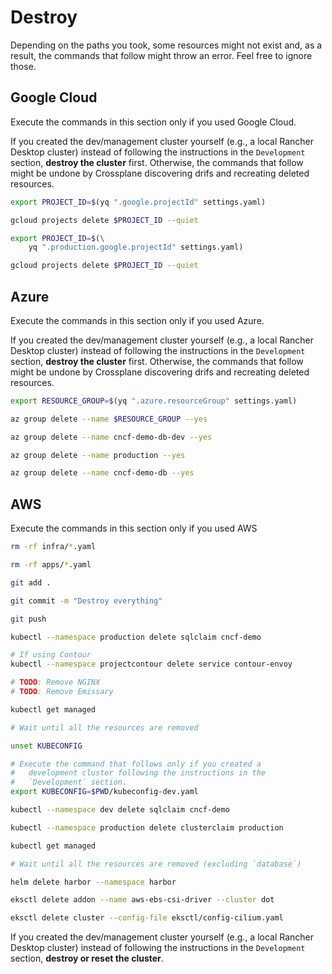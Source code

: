 # Destroy

Depending on the paths you took, some resources might not exist and, as a result, the commands that follow might throw an error. Feel free to ignore those.

## Google Cloud

Execute the commands in this section only if you used Google Cloud.

If you created the dev/management cluster yourself (e.g., a local Rancher Desktop cluster) instead of following the instructions in the `Development` section, **destroy the cluster** first. Otherwise, the commands that follow might be undone by Crossplane discovering drifs and recreating deleted resources.

```bash
export PROJECT_ID=$(yq ".google.projectId" settings.yaml)

gcloud projects delete $PROJECT_ID --quiet

export PROJECT_ID=$(\
    yq ".production.google.projectId" settings.yaml)

gcloud projects delete $PROJECT_ID --quiet
```

## Azure

Execute the commands in this section only if you used Azure.

If you created the dev/management cluster yourself (e.g., a local Rancher Desktop cluster) instead of following the instructions in the `Development` section, **destroy the cluster** first. Otherwise, the commands that follow might be undone by Crossplane discovering drifs and recreating deleted resources.

```bash
export RESOURCE_GROUP=$(yq ".azure.resourceGroup" settings.yaml)

az group delete --name $RESOURCE_GROUP --yes

az group delete --name cncf-demo-db-dev --yes

az group delete --name production --yes

az group delete --name cncf-demo-db --yes
```

## AWS

Execute the commands in this section only if you used AWS

```bash
rm -rf infra/*.yaml

rm -rf apps/*.yaml

git add .

git commit -m "Destroy everything"

git push

kubectl --namespace production delete sqlclaim cncf-demo

# If using Contour
kubectl --namespace projectcontour delete service contour-envoy

# TODO: Remove NGINX
# TODO: Remove Emissary

kubectl get managed

# Wait until all the resources are removed

unset KUBECONFIG

# Execute the command that follows only if you created a
#   development cluster following the instructions in the
#   `Development` section.
export KUBECONFIG=$PWD/kubeconfig-dev.yaml

kubectl --namespace dev delete sqlclaim cncf-demo

kubectl --namespace production delete clusterclaim production

kubectl get managed

# Wait until all the resources are removed (excluding `database`)

helm delete harbor --namespace harbor

eksctl delete addon --name aws-ebs-csi-driver --cluster dot

eksctl delete cluster --config-file eksctl/config-cilium.yaml
```

If you created the dev/management cluster yourself (e.g., a local Rancher Desktop cluster) instead of following the instructions in the `Development` section, **destroy or reset the cluster**.
